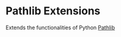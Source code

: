 # Pathlib Extensions

Extends the functionalities of Python [Pathlib](https://docs.python.org/3/library/pathlib.html)